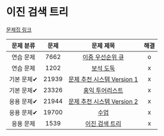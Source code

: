 # 이진 검색 트리

[문제집 링크](https://www.acmicpc.net/workbook/view/9346)

| 문제 분류 | 문제 | 문제 제목 | 해결 |
| :--: | :--: | :--: | :--: |
| 연습 문제 | 7662 | [이중 우선순위 큐](https://www.acmicpc.net/problem/7662) | o |
| 연습 문제 | 1202 | [보석 도둑](https://www.acmicpc.net/problem/1202) | x |
| 기본 문제✔ | 21939 | [문제 추천 시스템 Version 1](https://www.acmicpc.net/problem/21939) | x |
| 기본 문제✔ | 23326 | [홍익 투어리스트](https://www.acmicpc.net/problem/23326) | x |
| 응용 문제✔ | 21944 | [문제 추천 시스템 Version 2](https://www.acmicpc.net/problem/21944) | x |
| 응용 문제✔ | 19700 | [수업](https://www.acmicpc.net/problem/19700) | x |
| 응용 문제 | 1539 | [이진 검색 트리](https://www.acmicpc.net/problem/1539) | x |

